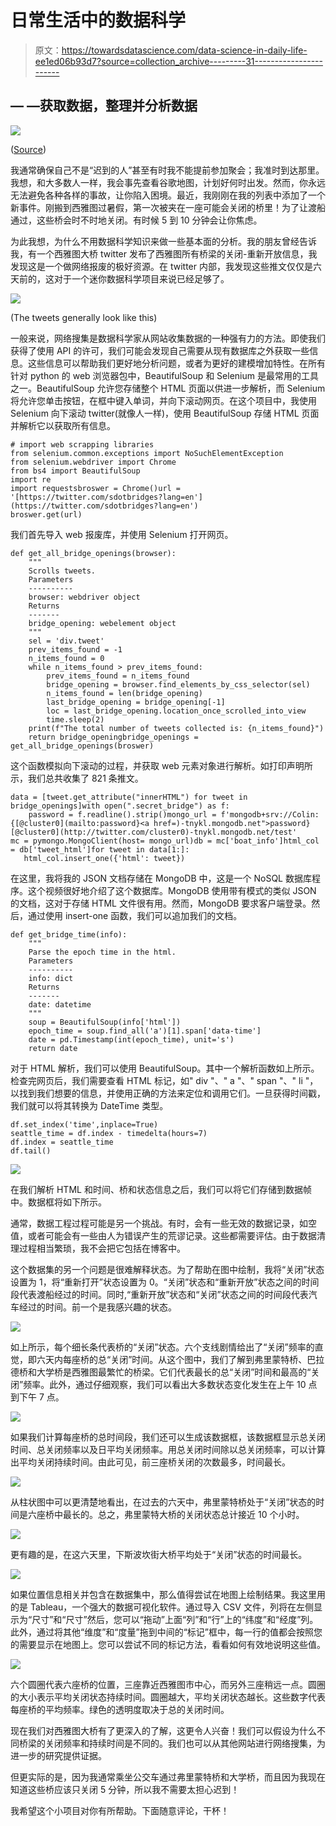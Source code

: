 # 日常生活中的数据科学

> 原文：<https://towardsdatascience.com/data-science-in-daily-life-ee1ed06b93d7?source=collection_archive---------31----------------------->

## — —获取数据，整理并分析数据

![](img/e247be8575350383904c560157d2823d.png)

([Source](https://akspic.com/image/93693-girder_bridge-arch_bridge-beam_bridge-transport-seattle))

我通常确保自己不是“迟到的人”甚至有时我不能提前参加聚会；我准时到达那里。我想，和大多数人一样，我会事先查看谷歌地图，计划好何时出发。然而，你永远无法避免各种各样的事故，让你陷入困境。最近，我刚刚在我的列表中添加了一个新事件。刚搬到西雅图过暑假，第一次被夹在一座可能会关闭的桥里！为了让渡船通过，这些桥会时不时地关闭。有时候 5 到 10 分钟会让你焦虑。

为此我想，为什么不用数据科学知识来做一些基本面的分析。我的朋友曾经告诉我，有一个西雅图大桥 twitter 发布了西雅图所有桥梁的关闭-重新开放信息，我发现这是一个做网络报废的极好资源。在 twitter 内部，我发现这些推文仅仅是六天前的，这对于一个迷你数据科学项目来说已经足够了。

![](img/2989d1d2a56b400373daa6752a315a11.png)

(The tweets generally look like this)

一般来说，网络搜集是数据科学家从网站收集数据的一种强有力的方法。即使我们获得了使用 API 的许可，我们可能会发现自己需要从现有数据库之外获取一些信息。这些信息可以帮助我们更好地分析问题，或者为更好的建模增加特性。在所有针对 python 的 web 浏览器包中，BeautifulSoup 和 Selenium 是最常用的工具之一。BeautifulSoup 允许您存储整个 HTML 页面以供进一步解析，而 Selenium 将允许您单击按钮，在框中键入单词，并向下滚动网页。在这个项目中，我使用 Selenium 向下滚动 twitter(就像人一样)，使用 BeautifulSoup 存储 HTML 页面并解析它以获取所有信息。

```
# import web scrapping libraries
from selenium.common.exceptions import NoSuchElementException
from selenium.webdriver import Chrome
from bs4 import BeautifulSoup
import re
import requestsbroswer = Chrome()url = '[https://twitter.com/sdotbridges?lang=en'](https://twitter.com/sdotbridges?lang=en')
broswer.get(url)
```

我们首先导入 web 报废库，并使用 Selenium 打开网页。

```
def get_all_bridge_openings(browser):
    """
    Scrolls tweets.
    Parameters
    ----------
    browser: webdriver object
    Returns
    -------
    bridge_opening: webelement object
    """
    sel = 'div.tweet'
    prev_items_found = -1
    n_items_found = 0
    while n_items_found > prev_items_found:
        prev_items_found = n_items_found
        bridge_opening = browser.find_elements_by_css_selector(sel)
        n_items_found = len(bridge_opening)
        last_bridge_opening = bridge_opening[-1] 
        loc = last_bridge_opening.location_once_scrolled_into_view
        time.sleep(2)
    print(f"The total number of tweets collected is: {n_items_found}")
    return bridge_openingbridge_openings = get_all_bridge_openings(broswer)
```

这个函数模拟向下滚动的过程，并获取 web 元素对象进行解析。如打印声明所示，我们总共收集了 821 条推文。

```
data = [tweet.get_attribute("innerHTML") for tweet in bridge_openings]with open(".secret_bridge") as f:
    password = f.readline().strip()mongo_url = f'mongodb+srv://Colin:{[@cluster0](mailto:password}<a href=)-tnykl.mongodb.net">password}[@cluster0](http://twitter.com/cluster0)-tnykl.mongodb.net/test'
mc = pymongo.MongoClient(host= mongo_url)db = mc['boat_info']html_col = db['tweet_html']for tweet in data[1:]:
   html_col.insert_one({'html': tweet})
```

在这里，我将我的 JSON 文档存储在 MongoDB 中，这是一个 NoSQL 数据库程序。这个视频很好地介绍了这个数据库。MongoDB 使用带有模式的类似 JSON 的文档，这对于存储 HTML 文件很有用。然而，MongoDB 要求客户端登录。然后，通过使用 insert-one 函数，我们可以追加我们的文档。

```
def get_bridge_time(info):
    """
    Parse the epoch time in the html.
    Parameters
    ----------
    info: dict
    Returns
    -------
    date: datetime
    """
    soup = BeautifulSoup(info['html'])
    epoch_time = soup.find_all('a')[1].span['data-time']
    date = pd.Timestamp(int(epoch_time), unit='s')
    return date
```

对于 HTML 解析，我们可以使用 BeautifulSoup。其中一个解析函数如上所示。检查完网页后，我们需要查看 HTML 标记，如" div "、" a "、" span "、" li "，以找到我们想要的信息，并使用正确的方法来定位和调用它们。一旦获得时间戳，我们就可以将其转换为 DateTime 类型。

```
df.set_index('time',inplace=True)
seattle_time = df.index - timedelta(hours=7)
df.index = seattle_time
df.tail()
```

![](img/134614d1722b34e8a24f76caa14985f8.png)

在我们解析 HTML 和时间、桥和状态信息之后，我们可以将它们存储到数据帧中。数据框将如下所示。

通常，数据工程过程可能是另一个挑战。有时，会有一些无效的数据记录，如空值，或者可能会有一些由人为错误产生的荒谬记录。这些都需要评估。由于数据清理过程相当繁琐，我不会把它包括在博客中。

这个数据集的另一个问题是很难解释状态。为了帮助在图中绘制，我将“关闭”状态设置为 1，将“重新打开”状态设置为 0。“关闭”状态和“重新开放”状态之间的时间段代表渡船经过的时间。同时,“重新开放”状态和“关闭”状态之间的时间段代表汽车经过的时间。前一个是我感兴趣的状态。

![](img/a0d1d4b2eced0dbe658fe5404f7fa336.png)

如上所示，每个细长条代表桥的“关闭”状态。六个支线剧情给出了“关闭”频率的直觉，即六天内每座桥的总“关闭”时间。从这个图中，我们了解到弗里蒙特桥、巴拉德桥和大学桥是西雅图最繁忙的桥梁。它们代表最长的总“关闭”时间和最高的“关闭”频率。此外，通过仔细观察，我们可以看出大多数状态变化发生在上午 10 点到下午 7 点。

![](img/72870e5783dc987af9bdddffb8b9d19c.png)

如果我们计算每座桥的总时间段，我们还可以生成该数据框，该数据框显示总关闭时间、总关闭频率以及日平均关闭频率。用总关闭时间除以总关闭频率，可以计算出平均关闭持续时间。由此可见，前三座桥关闭的次数最多，时间最长。

![](img/ff18d417b434804db18d352172e260c8.png)

从柱状图中可以更清楚地看出，在过去的六天中，弗里蒙特桥处于“关闭”状态的时间是六座桥中最长的。总之，弗里蒙特大桥的关闭状态总计接近 10 个小时。

![](img/df8cdd921c7c12a8c4345924c8540253.png)

更有趣的是，在这六天里，下斯波坎街大桥平均处于“关闭”状态的时间最长。

![](img/0f8da5e9647d191b1e7868c4c5d2f789.png)

如果位置信息相关并包含在数据集中，那么值得尝试在地图上绘制结果。我这里用的是 Tableau，一个强大的数据可视化软件。通过导入 CSV 文件，列将在左侧显示为“尺寸”和“尺寸”然后，您可以“拖动”上面“列”和“行”上的“纬度”和“经度”列。此外，通过将其他“维度”和“度量”拖到中间的“标记”框中，每一行的值都会按照您的需要显示在地图上。您可以尝试不同的标记方法，看看如何有效地说明这些值。

![](img/c69b73639950d17439a48219f45347b1.png)

六个圆圈代表六座桥的位置，三座靠近西雅图市中心，而另外三座稍远一点。圆圈的大小表示平均关闭状态持续时间。圆圈越大，平均关闭状态越长。这些数字代表每座桥的平均频率。绿色的透明度取决于总的关闭时间。

现在我们对西雅图大桥有了更深入的了解，这更令人兴奋！我们可以假设为什么不同桥梁的关闭频率和持续时间是不同的。我们也可以从其他网站进行网络搜集，为进一步的研究提供证据。

但更实际的是，因为我通常乘坐公交车通过弗里蒙特桥和大学桥，而且因为我现在知道这些桥应该只关闭 5 分钟，所以我不需要太担心迟到！

我希望这个小项目对你有所帮助。下面随意评论，干杯！